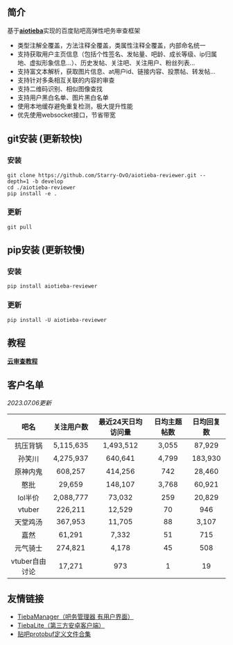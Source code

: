 ## 简介

基于[**aiotieba**](https://github.com/Starry-OvO/aiotieba)实现的百度贴吧高弹性吧务审查框架

+ 类型注解全覆盖，方法注释全覆盖，类属性注释全覆盖，内部命名统一
+ 支持获取用户主页信息（包括个性签名、发帖量、吧龄、成长等级、ip归属地、虚拟形象信息...）、历史发帖、关注吧、关注用户、粉丝列表...
+ 支持富文本解析，获取图片信息、at用户id、链接内容、投票帖、转发帖...
+ 支持针对多条相互关联的内容的审查
+ 支持二维码识别、相似图像查找
+ 支持用户黑白名单、图片黑白名单
+ 使用本地缓存避免重复检测，极大提升性能
+ 优先使用websocket接口，节省带宽

## git安装 (更新较快)

### 安装

```shell
git clone https://github.com/Starry-OvO/aiotieba-reviewer.git --depth=1 -b develop
cd ./aiotieba-reviewer
pip install -e .
```

### 更新

```shell
git pull
```

## pip安装 (更新较慢)

### 安装

```shell
pip install aiotieba-reviewer
```

### 更新

```shell
pip install -U aiotieba-reviewer
```

## 教程

[**云审查教程**](https://review.aiotieba.cc/tutorial/reviewer/)

## 客户名单

*2023.07.06更新*

|      吧名      | 关注用户数 | 最近24天日均访问量 | 日均主题帖数 | 日均回复数 |
| :------------: | :--------: | :----------------: | :----------: | :--------: |
|    抗压背锅    | 5,115,635  |     1,493,512      |    3,055     |   87,929   |
|     孙笑川     | 4,275,937  |      640,641       |    4,799     |  183,930   |
|    原神内鬼    |  608,257   |      414,256       |     742      |   28,460   |
|      憨批      |   29,659   |      148,107       |    3,768     |   60,921   |
|    lol半价     | 2,088,777  |       73,032       |     259      |   20,829   |
|     vtuber     |  226,211   |       12,529       |      70      |    946     |
|    天堂鸡汤    |  367,953   |       11,705       |      88      |   3,107    |
|      嘉然      |   61,291   |       7,332        |      51      |    715     |
|    元气骑士    |  274,821   |       4,178        |      45      |    508     |
| vtuber自由讨论 |   17,271   |        973         |      1       |     19     |

## 友情链接

+ [TiebaManager（吧务管理器 有用户界面）](https://github.com/dog194/TiebaManager)
+ [TiebaLite（第三方安卓客户端）](https://github.com/HuanCheng65/TiebaLite/tree/4.0-dev)
+ [贴吧protobuf定义文件合集](https://github.com/n0099/tbclient.protobuf)

